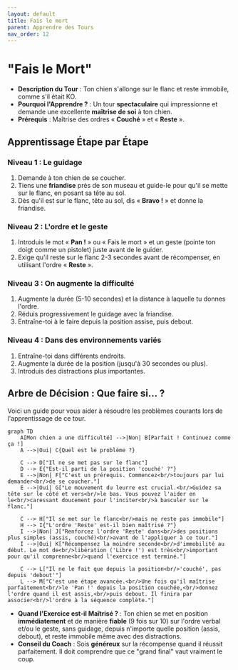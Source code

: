 ```yaml
---
layout: default
title: Fais le mort
parent: Apprendre des Tours
nav_order: 12
---
```


# "Fais le Mort"

- **Description du Tour** : Ton chien s'allonge sur le flanc et reste immobile, comme s'il était KO.
- **Pourquoi l'Apprendre ?** : Un tour **spectaculaire** qui impressionne et demande une excellente **maîtrise de soi** à ton chien.
- **Prérequis** : Maîtrise des ordres « **Couché** » et « **Reste** ».

## Apprentissage Étape par Étape

### Niveau 1 : Le guidage

1.  Demande à ton chien de se coucher.
2.  Tiens une **friandise** près de son museau et guide-le pour qu'il se mette sur le flanc, en posant sa tête au sol.
3.  Dès qu'il est sur le flanc, tête au sol, dis « **Bravo !** » et donne la friandise.

### Niveau 2 : L'ordre et le geste

1.  Introduis le mot « **Pan !** » ou « Fais le mort » et un geste (pointe ton doigt comme un pistolet) juste avant de le guider.
2.  Exige qu'il reste sur le flanc 2-3 secondes avant de récompenser, en utilisant l'ordre « **Reste** ».

### Niveau 3 : On augmente la difficulté

1.  Augmente la durée (5-10 secondes) et la distance à laquelle tu donnes l'ordre.
2.  Réduis progressivement le guidage avec la friandise.
3.  Entraîne-toi à le faire depuis la position assise, puis debout.

### Niveau 4 : Dans des environnements variés

1.  Entraîne-toi dans différents endroits.
2.  Augmente la durée de la position (jusqu'à 30 secondes ou plus).
3.  Introduis des distractions plus importantes.

## Arbre de Décision : Que faire si... ?

Voici un guide pour vous aider à résoudre les problèmes courants lors de l'apprentissage de ce tour.

```mermaid
graph TD
    A[Mon chien a une difficulté] -->|Non| B[Parfait ! Continuez comme ça !]
    A -->|Oui| C{Quel est le problème ?}

    C --> D["Il ne se met pas sur le flanc"]
    D --> E{"Est-il parti de la position 'couché' ?"}
    E -->|Non| F["C'est un prérequis. Commencez<br/>toujours par lui demander<br/>de se coucher."]
    E -->|Oui| G["Le mouvement du leurre est crucial.<br/>Guidez sa tête sur le côté et vers<br/>le bas. Vous pouvez l'aider en le<br/>caressant doucement pour l'inciter<br/>à basculer sur le flanc."]

    C --> H["Il se met sur le flanc<br/>mais ne reste pas immobile"]
    H --> I{"L'ordre 'Reste' est-il bien maîtrisé ?"}
    I -->|Non| J["Renforcez l'ordre 'Reste' dans<br/>des positions plus simples (assis, couché)<br/>avant de l'appliquer à ce tour."]
    I -->|Oui| K["Récompensez la moindre seconde<br/>d'immobilité au début. Le mot de<br/>libération ('Libre !') est très<br/>important pour qu'il comprenne<br/>quand l'exercice est terminé."]

    C --> L["Il ne le fait que depuis la position<br/>'couché', pas depuis 'debout'"]
    L --> M["C'est une étape avancée.<br/>Une fois qu'il maîtrise parfaitement<br/>le 'Pan !' depuis la position couchée,<br/>donnez l'ordre quand il est assis,<br/>puis debout. Il finira par associer<br/>l'ordre à la séquence complète."]

```

- **Quand l'Exercice est-il Maîtrisé ?** : Ton chien se met en position **immédiatement** et de manière **fiable** (9 fois sur 10) sur l'ordre verbal et/ou le geste, sans guidage, depuis n'importe quelle position (assis, debout), et reste immobile même avec des distractions.
- **Conseil du Coach** : Sois **généreux** sur la récompense quand il réussit parfaitement. Il doit comprendre que ce "grand final" vaut vraiment le coup. 
